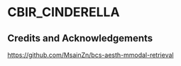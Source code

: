 # CBIR_CINDERELLA

## Credits and Acknowledgements
https://github.com/MsainZn/bcs-aesth-mmodal-retrieval
